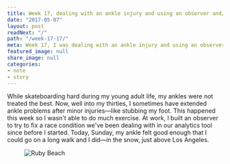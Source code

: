 ```yaml
---
title: Week 17, dealing with an ankle injury and using an observer and/or a mediator pattern
date: "2017-05-07"
layout: post
readNext: "/"
path: "/week-17-17/"
meta: Week 17, I was dealing with an ankle injury and using an observer to fix race conditions
featured_image: null
share_image: null
categories:
- note
- story
---
```


While skateboarding hard during my young adult life, my ankles were not treated the best. Now, well into my thirties, I sometimes have extended ankle problems after minor injuries—like stubbing my foot. This happened this week so I wasn't able to do much exercise. At work, I built an observer to try to fix a race condition we've been dealing with in our analytics tool since before I started. Today, Sunday, my ankle felt good enough that I could go on a long walk and I did—in the snow, just above Los Angeles.

<figure>
  <img src="//yowainwright.imgix.net/wk-17/portrait.jpg?w=800&h=800&crop=focalpoint&auto=format" alt="Ruby Beach" />
</figure>

